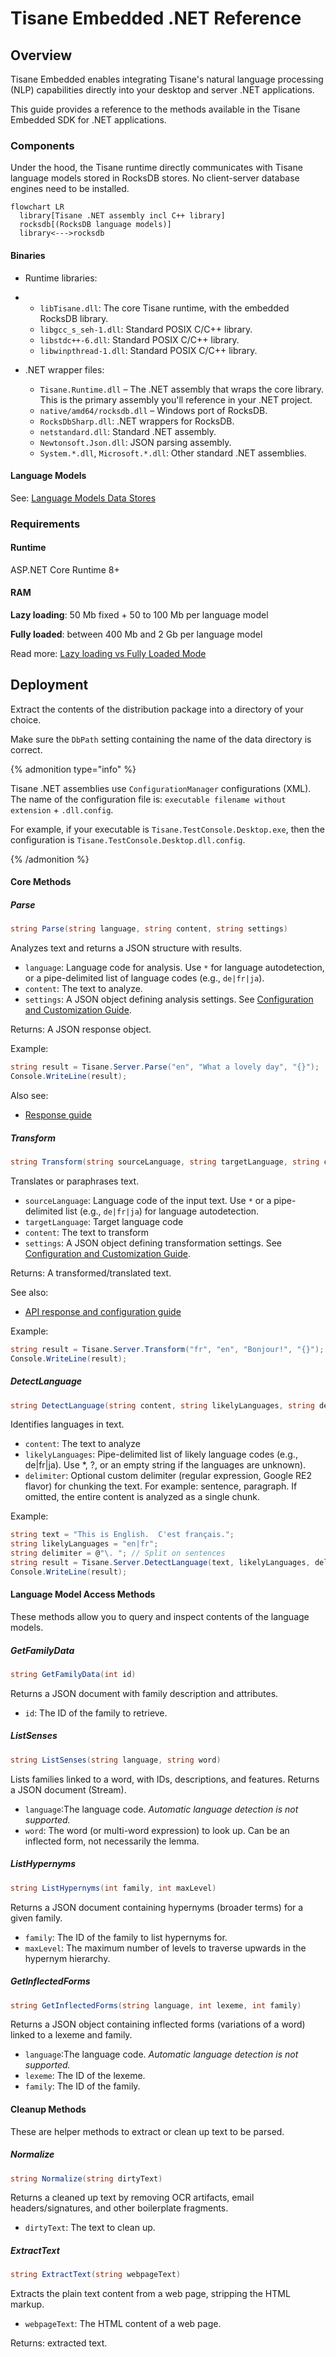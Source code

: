 # Tisane Embedded .NET Reference

## Overview

Tisane Embedded enables integrating Tisane's natural language processing (NLP) capabilities directly into your desktop and server .NET applications. 

This guide provides a reference to the methods available in the Tisane Embedded SDK for .NET applications.

### Components

Under the hood, the Tisane runtime directly communicates with Tisane language models stored in RocksDB stores. No client-server database engines need to be installed.

```mermaid
flowchart LR
  library[Tisane .NET assembly incl C++ library]
  rocksdb[(RocksDB language models)]
  library<--->rocksdb
```

#### Binaries

- Runtime libraries:
- 
  - `libTisane.dll`: The core Tisane runtime, with the embedded RocksDB library.
  - `libgcc_s_seh-1.dll`: Standard POSIX C/C++ library.
  - `libstdc++-6.dll`: Standard POSIX C/C++ library.
  - `libwinpthread-1.dll`: Standard POSIX C/C++ library.

- .NET wrapper files:
  - `Tisane.Runtime.dll` – The .NET assembly that wraps the core library.  This is the primary assembly you'll reference in your .NET project.
  - `native/amd64/rocksdb.dll` – Windows port of RocksDB.
  - `RocksDbSharp.dll`: .NET wrappers for RocksDB.
  - `netstandard.dll`: Standard .NET assembly.
  - `Newtonsoft.Json.dll`:  JSON parsing assembly.
  - `System.*.dll`, `Microsoft.*.dll`:  Other standard .NET assemblies.

#### Language Models

See: [Language Models Data Stores](./languagemodels.md) 

### Requirements

#### Runtime

ASP.NET Core Runtime 8+

#### RAM

**Lazy loading**: 50 Mb fixed + 50 to 100 Mb per language model

**Fully loaded**: between 400 Mb and 2 Gb per language model

Read more: [Lazy loading vs Fully Loaded Mode](./lazyloading.md)

## Deployment

Extract the contents of the distribution package into a directory of your choice. 

Make sure the `DbPath` setting containing the name of the data directory is correct. 

{% admonition type="info" %}

Tisane .NET assemblies use `ConfigurationManager` configurations (XML). The name of the configuration file is: `executable filename without extension` + `.dll.config`.

For example, if your executable is `Tisane.TestConsole.Desktop.exe`, then the configuration is `Tisane.TestConsole.Desktop.dll.config`.

{% /admonition %}

#### Core Methods

##### Parse

```c#
string Parse(string language, string content, string settings)
```

Analyzes text and returns a JSON structure with results.

- `language`: Language code for analysis. Use `*` for language autodetection, or a pipe-delimited list of language codes (e.g., `de|fr|ja`).
- `content`: The text to analyze.
- `settings`: A JSON object defining analysis settings. See [Configuration and Customization Guide](/apis/@l10n/ru/tisane-api-configuration.md).

Returns: A JSON response object.

Example:

```c#
string result = Tisane.Server.Parse("en", "What a lovely day", "{}");
Console.WriteLine(result);
```

Also see: 
 
* [Response guide](/apis/@l10n/ru/tisane-api-response-guide.md)

##### Transform

```c#
string Transform(string sourceLanguage, string targetLanguage, string content, string settings)
```

Translates or paraphrases text.

- `sourceLanguage`:  Language code of the input text. Use `*` or a pipe-delimited list (e.g., `de|fr|ja`) for language autodetection.
- `targetLanguage`: Target language code
- `content`: The text to transform
- `settings`: A JSON object defining transformation settings. See [Configuration and Customization Guide](/apis/@l10n/ru/tisane-api-configuration.md).

Returns: A transformed/translated text.

See also: 

- [API response and configuration guide](/apis/@l10n/ru/tisane-api-response-guide.md)

Example:

```c#
string result = Tisane.Server.Transform("fr", "en", "Bonjour!", "{}");
Console.WriteLine(result);
```

##### DetectLanguage

```c#
string DetectLanguage(string content, string likelyLanguages, string delimiter)
```

Identifies languages in text.

- `content`: The text to analyze
- `likelyLanguages`: Pipe-delimited list of likely language codes (e.g., de|fr|ja). Use *, ?, or an empty string if the languages are unknown).
- `delimiter`: Optional custom delimiter (regular expression, Google RE2 flavor) for chunking the text. For example:  sentence, paragraph. If omitted, the entire content is analyzed as a single chunk.

Example:

```c#
string text = "This is English.  C'est français.";
string likelyLanguages = "en|fr";
string delimiter = @"\. "; // Split on sentences
string result = Tisane.Server.DetectLanguage(text, likelyLanguages, delimiter);
Console.WriteLine(result);
```

#### Language Model Access Methods

These methods allow you to query and inspect contents of the language models.

##### GetFamilyData

```c#
string GetFamilyData(int id)
```

Returns a JSON document with family description and attributes.

- `id`: The ID of the family to retrieve.

##### ListSenses

```c#
string ListSenses(string language, string word)
```

Lists families linked to a word, with IDs, descriptions, and features. Returns a JSON document (Stream).

- `language`:The language code. *Automatic language detection is not supported.*
- `word`: The word (or multi-word expression) to look up. Can be an inflected form, not necessarily the lemma.

##### ListHypernyms

```c#
string ListHypernyms(int family, int maxLevel)
```

Returns a JSON document containing hypernyms (broader terms) for a given family.

- `family`: The ID of the family to list hypernyms for.
- `maxLevel`: The maximum number of levels to traverse upwards in the hypernym hierarchy.

##### GetInflectedForms

```c#
string GetInflectedForms(string language, int lexeme, int family)
```

Returns a JSON object containing inflected forms (variations of a word) linked to a lexeme and family.

- `language`:The language code. *Automatic language detection is not supported.*
- `lexeme`: The ID of the lexeme.
- `family`: The ID of the family.

#### Cleanup Methods

These are helper methods to extract or clean up text to be parsed.

##### Normalize

```c#
string Normalize(string dirtyText)
```

Returns a cleaned up text by removing OCR artifacts, email headers/signatures, and other boilerplate fragments.

- `dirtyText`: The text to clean up.

##### ExtractText

```c#
string ExtractText(string webpageText)
```

Extracts the plain text content from a web page, stripping the HTML markup.

- `webpageText`: The HTML content of a web page.

Returns: extracted text.